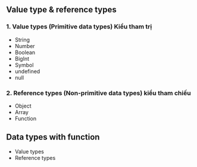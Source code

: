 ## Value type & reference types

### 1. Value types (Primitive data types) Kiểu tham trị
- String
- Number
- Boolean
- BigInt
- Symbol
- undefined
- null

### 2. Reference types (Non-primitive data types) kiểu tham chiếu
- Object
- Array
- Function


## Data types with function
- Value types
- Reference types